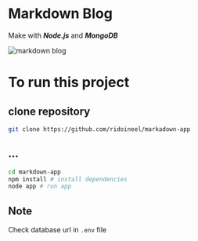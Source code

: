 # Markdown Blog

Make with ***Node.js*** and ***MongoDB***

![markdown blog](/assets/images/mb-ui.gif)

# To run this project

## clone repository

```bash
git clone https://github.com/ridoineel/markadown-app
```

## ...

```bash
cd markdown-app
npm install # install dependencies
node app # run app
```

## Note
Check database url in `.env` file
